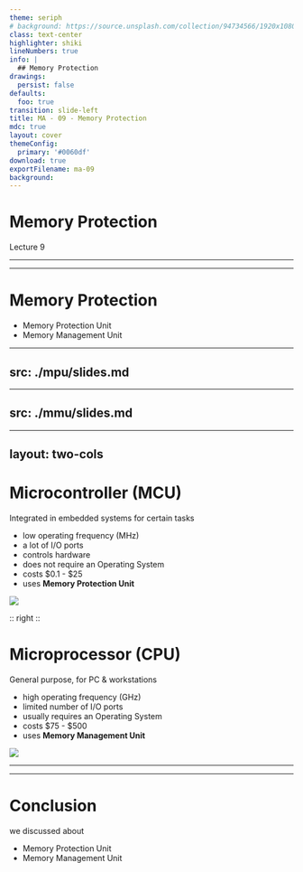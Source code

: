 ```yaml
---
theme: seriph
# background: https://source.unsplash.com/collection/94734566/1920x1080
class: text-center
highlighter: shiki
lineNumbers: true
info: |
  ## Memory Protection
drawings:
  persist: false
defaults:
  foo: true
transition: slide-left
title: MA - 09 - Memory Protection
mdc: true
layout: cover
themeConfig:
  primary: '#0060df'
download: true
exportFilename: ma-09
background:
---
```


# Memory Protection
Lecture 9

---
---

# Memory Protection

- Memory Protection Unit
- Memory Management Unit

<!-- mpu -->

---
src: ./mpu/slides.md
---

<!-- mmu -->

---
src: ./mmu/slides.md
---

---
layout: two-cols
---
# Microcontroller (MCU)
Integrated in embedded systems for certain tasks

- low operating frequency (MHz)
- a lot of I/O ports
- controls hardware
- does not require an Operating System
- costs $0.1 - $25
- uses **Memory Protection Unit**

<img src="/pico.jpg" class="m-5 h-30 rounded">


:: right ::

# Microprocessor (CPU)
General purpose, for PC & workstations

- high operating frequency (GHz)
- limited number of I/O ports
- usually requires an Operating System
- costs $75 - $500
- uses **Memory Management Unit**

<img src="/pi5.jpg" class="m-5 h-50 rounded">

---
---
# Conclusion
we discussed about

- Memory Protection Unit
- Memory Management Unit
